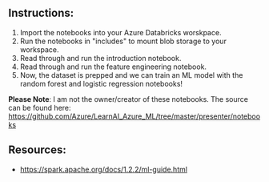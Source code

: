 ## Instructions:
1. Import the notebooks into your Azure Databricks worskpace.
2. Run the notebooks in "includes" to mount blob storage to your workspace.
3. Read through and run the introduction notebook.
4. Read through and run the feature engineering notebook.
5. Now, the dataset is prepped and we can train an ML model with the random forest and logistic regression notebooks!

**Please Note**: I am not the owner/creator of these notebooks. The source can be found here: https://github.com/Azure/LearnAI_Azure_ML/tree/master/presenter/notebooks

## Resources:
- https://spark.apache.org/docs/1.2.2/ml-guide.html

